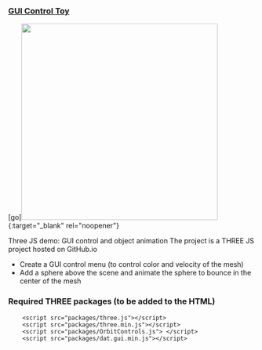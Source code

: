 ### <a href="https://georges034302.github.io/threejs-toy-demo/">GUI Control Toy</a>

[go][<img src="https://github.com/user-attachments/assets/d01d2f4b-9b89-4562-beef-b87737f86266" width="400" height="400">](https://georges034302.github.io/threejs-toy-demo/){:target="_blank" rel="noopener"}

Three JS demo: GUI control and object animation
The project is a THREE JS project hosted on GitHub.io

* Create a GUI control menu (to control color and velocity of the mesh)
* Add a sphere above the scene and animate the sphere to bounce in the center of the mesh

### Required THREE packages (to be added to the HTML)

```
    <script src="packages/three.js"></script>
    <script src="packages/three.min.js"></script>
    <script src="packages/OrbitControls.js"> </script>
    <script src="packages/dat.gui.min.js"></script>
```

